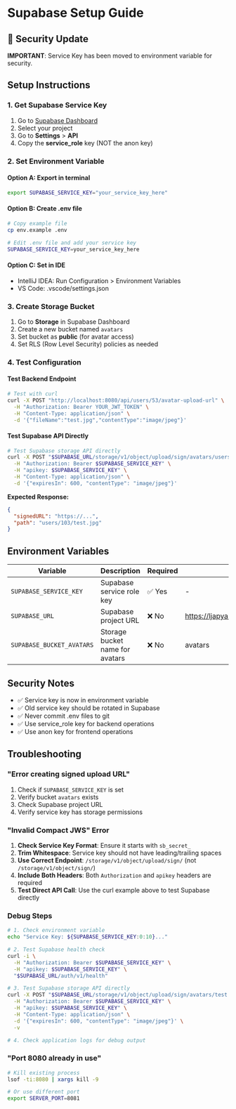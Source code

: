 # Supabase Setup Guide

## 🔐 Security Update

**IMPORTANT**: Service Key has been moved to environment variable for security.

## Setup Instructions

### 1. Get Supabase Service Key

1. Go to [Supabase Dashboard](https://supabase.com/dashboard)
2. Select your project
3. Go to **Settings** > **API**
4. Copy the **service_role** key (NOT the anon key)

### 2. Set Environment Variable

#### Option A: Export in terminal
```bash
export SUPABASE_SERVICE_KEY="your_service_key_here"
```

#### Option B: Create .env file
```bash
# Copy example file
cp env.example .env

# Edit .env file and add your service key
SUPABASE_SERVICE_KEY=your_service_key_here
```

#### Option C: Set in IDE
- IntelliJ IDEA: Run Configuration > Environment Variables
- VS Code: .vscode/settings.json

### 3. Create Storage Bucket

1. Go to **Storage** in Supabase Dashboard
2. Create a new bucket named `avatars`
3. Set bucket as **public** (for avatar access)
4. Set RLS (Row Level Security) policies as needed

### 4. Test Configuration

#### Test Backend Endpoint
```bash
# Test with curl
curl -X POST "http://localhost:8080/api/users/53/avatar-upload-url" \
  -H "Authorization: Bearer YOUR_JWT_TOKEN" \
  -H "Content-Type: application/json" \
  -d '{"fileName":"test.jpg","contentType":"image/jpeg"}'
```

#### Test Supabase API Directly
```bash
# Test Supabase storage API directly
curl -X POST "$SUPABASE_URL/storage/v1/object/upload/sign/avatars/users/103/test.jpg" \
  -H "Authorization: Bearer $SUPABASE_SERVICE_KEY" \
  -H "apikey: $SUPABASE_SERVICE_KEY" \
  -H "Content-Type: application/json" \
  -d '{"expiresIn": 600, "contentType": "image/jpeg"}'
```

**Expected Response:**
```json
{
  "signedURL": "https://...",
  "path": "users/103/test.jpg"
}
```

## Environment Variables

| Variable | Description | Required | Default |
|----------|-------------|----------|---------|
| `SUPABASE_SERVICE_KEY` | Supabase service role key | ✅ Yes | - |
| `SUPABASE_URL` | Supabase project URL | ❌ No | https://ljapyahphaohoanshamz.supabase.co |
| `SUPABASE_BUCKET_AVATARS` | Storage bucket name for avatars | ❌ No | avatars |

## Security Notes

- ✅ Service key is now in environment variable
- ✅ Old service key should be rotated in Supabase
- ✅ Never commit .env files to git
- ✅ Use service_role key for backend operations
- ✅ Use anon key for frontend operations

## Troubleshooting

### "Error creating signed upload URL"
1. Check if `SUPABASE_SERVICE_KEY` is set
2. Verify bucket `avatars` exists
3. Check Supabase project URL
4. Verify service key has storage permissions

### "Invalid Compact JWS" Error
1. **Check Service Key Format**: Ensure it starts with `sb_secret_`
2. **Trim Whitespace**: Service key should not have leading/trailing spaces
3. **Use Correct Endpoint**: `/storage/v1/object/upload/sign/` (not `/storage/v1/object/sign/`)
4. **Include Both Headers**: Both `Authorization` and `apikey` headers are required
5. **Test Direct API Call**: Use the curl example above to test Supabase directly

### Debug Steps
```bash
# 1. Check environment variable
echo "Service Key: ${SUPABASE_SERVICE_KEY:0:10}..."

# 2. Test Supabase health check
curl -i \
  -H "Authorization: Bearer $SUPABASE_SERVICE_KEY" \
  -H "apikey: $SUPABASE_SERVICE_KEY" \
  "$SUPABASE_URL/auth/v1/health"

# 3. Test Supabase storage API directly
curl -X POST "$SUPABASE_URL/storage/v1/object/upload/sign/avatars/test.jpg" \
  -H "Authorization: Bearer $SUPABASE_SERVICE_KEY" \
  -H "apikey: $SUPABASE_SERVICE_KEY" \
  -H "Content-Type: application/json" \
  -d '{"expiresIn": 600, "contentType": "image/jpeg"}' \
  -v

# 4. Check application logs for debug output
```

### "Port 8080 already in use"
```bash
# Kill existing process
lsof -ti:8080 | xargs kill -9

# Or use different port
export SERVER_PORT=8081
```
